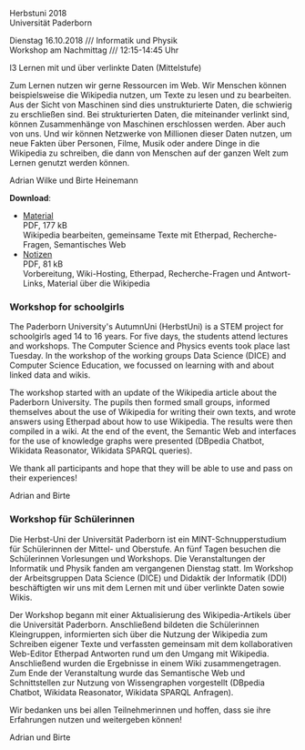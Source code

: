 Herbstuni 2018  
Universität Paderborn

Dienstag 16.10.2018 /// Informatik und Physik  
Workshop am Nachmittag /// 12:15-14:45 Uhr

I3 Lernen mit und über verlinkte Daten (Mittelstufe)

Zum Lernen nutzen wir gerne Ressourcen im Web. Wir Menschen können beispielsweise die Wikipedia nutzen, um Texte zu lesen und zu bearbeiten. Aus der Sicht von Maschinen sind dies unstrukturierte Daten, die schwierig zu erschließen sind. Bei strukturierten Daten, die miteinander verlinkt sind, können Zusammenhänge von Maschinen erschlossen werden. Aber auch von uns. Und wir können Netzwerke von Millionen dieser Daten nutzen, um neue Fakten über Personen, Filme, Musik oder andere Dinge in die Wikipedia zu schreiben, die dann von Menschen auf der ganzen Welt zum Lernen genutzt werden können.

Adrian Wilke und Birte Heinemann

**Download**:

- [Material](https://github.com/adibaba/learning-material/raw/master/wikipedia/2018-herbstuni/Herbstuni-2018-Web.pdf)  
  PDF, 177 kB  
  Wikipedia bearbeiten, gemeinsame Texte mit Etherpad, Recherche-Fragen, Semantisches Web
- [Notizen](https://github.com/adibaba/learning-material/raw/master/wikipedia/2018-herbstuni/Herbstuni-2018-Web-Notizen.pdf)  
  PDF, 81 kB  
  Vorbereitung, Wiki-Hosting, Etherpad, Recherche-Fragen und Antwort-Links, Material über die Wikipedia

### Workshop for schoolgirls

The Paderborn University's AutumnUni (HerbstUni) is a STEM project for schoolgirls aged 14 to 16 years. For five days, the students attend lectures and workshops. The Computer Science and Physics events took place last Tuesday. In the workshop of the working groups Data Science (DICE) and Computer Science Education, we focussed on learning with and about linked data and wikis.

The workshop started with an update of the Wikipedia article about the Paderborn University. The pupils then formed small groups, informed themselves about the use of Wikipedia for writing their own texts, and wrote answers using Etherpad about how to use Wikipedia. The results were then compiled in a wiki. At the end of the event, the Semantic Web and interfaces for the use of knowledge graphs were presented (DBpedia Chatbot, Wikidata Reasonator, Wikidata SPARQL queries). 

We thank all participants and hope that they will be able to use and pass on their experiences! 

Adrian and Birte

### Workshop für Schülerinnen

Die Herbst-Uni der Universität Paderborn ist ein MINT-Schnupperstudium für Schülerinnen der Mittel- und Oberstufe. An fünf Tagen besuchen die Schülerinnen Vorlesungen und Workshops. Die Veranstaltungen der Informatik und Physik fanden am vergangenen Dienstag statt. Im Workshop der Arbeitsgruppen Data Science (DICE) und Didaktik der Informatik (DDI) beschäftigten wir uns mit dem Lernen mit und über verlinkte Daten sowie Wikis.

Der Workshop begann mit einer Aktualisierung des Wikipedia-Artikels über die Universität Paderborn. Anschließend bildeten die Schülerinnen Kleingruppen, informierten sich über die Nutzung der Wikipedia zum Schreiben eigener Texte und verfassten gemeinsam mit dem kollaborativen Web-Editor Etherpad Antworten rund um den Umgang mit Wikipedia. Anschließend wurden die Ergebnisse in einem Wiki zusammengetragen. Zum Ende der Veranstaltung wurde das Semantische Web und Schnittstellen zur Nutzung von Wissengraphen vorgestellt (DBpedia Chatbot, Wikidata Reasonator, Wikidata SPARQL Anfragen).

Wir bedanken uns bei allen Teilnehmerinnen und hoffen, dass sie ihre Erfahrungen nutzen und weitergeben können! 

Adrian und Birte
